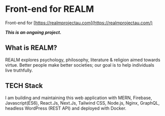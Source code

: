 # Front-end for REALM

Front-end for [https://realmprojectau.com](https://realmprojectau.com/)

***This is an ongoing project.***

## What is REALM?

REALM explores psychology, philosophy, literature & religion aimed towards virtue. Better people make better societies; our goal is to help individuals live truthfully.

## TECH Stack
I am building and maintaining this web application with MERN, Firebase, Javascript(ES6), React.Js, Next.Js, Tailwind CSS, Node.js, Nginx, GraphQL, headless WordPress (REST API) and deployed with Docker.
